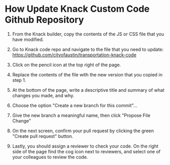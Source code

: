 # How Update Knack Custom Code Github Repository

1. From the Knack builder, copy the contents of the JS or CSS file that you have modified.

2. Go to Knack code repo and navigate to the file that you need to update:
https://github.com/cityofaustin/transportation-knack-code

3. Click on the pencil icon at the top right of the page.

4. Replace the contents of the file with the new version that you copied in step 1.

5. At the bottom of the page, write a descriptive title and summary of what changes you made, and why.

6. Choose the option "Create a new branch for this commit"...

7.  Give the new branch a meaningful name, then click "Propose File Change"

8. On the next screen, confirm your pull request by clicking the green "Create pull request" button.

9. Lastly, you should assign a reviewer to check your code. On the right side of the page find the cog icon next to reviewers, and select one of your colleagues to review the code.
